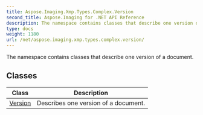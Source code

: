 ```yaml
---
title: Aspose.Imaging.Xmp.Types.Complex.Version
second_title: Aspose.Imaging for .NET API Reference
description: The namespace contains classes that describe one version of a document
type: docs
weight: 1180
url: /net/aspose.imaging.xmp.types.complex.version/
---
```

The namespace contains classes that describe one version of a document.

## Classes

| Class | Description |
| --- | --- |
| [Version](./version/) | Describes one version of a document. |


